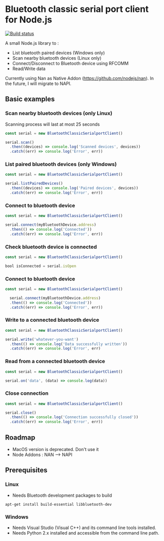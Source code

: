 # Bluetooth classic serial port client for Node.js

[![Build status](https://ci.appveyor.com/api/projects/status/5pj8g6rh9ml9v52a?svg=true)](https://ci.appveyor.com/project/lrahobisoa/bluetooth-classic-serialport-client)

A small Node.js library to :
* List bluetooth paired devices (Windows only)
* Scan nearby bluetooth devices (Linux only)
* Connect/Disconnect to Bluetooth device using RFCOMM
* Read/Write data

Currently using Nan as Native Addon (https://github.com/nodejs/nan). In the future, I will migrate to NAPI.

## Basic examples

### Scan nearby bluetooth devices (only Linux)

Scanning process will last at most 25 seconds

``` javascript
const serial = new BluetoothClassicSerialportClient()

serial.scan()
  .then((devices) => console.log('Scanned devices', devices))
  .catch((err) => console.log('Error', err))
```

### List paired bluetooth devices (only Windows)

``` javascript
const serial = new BluetoothClassicSerialportClient()

serial.listPairedDevices()
  .then((devices) => console.log('Paired devices', devices))
  .catch((err) => console.log('Error', err))
```

### Connect to bluetooth device

``` javascript
const serial = new BluetoothClassicSerialportClient()

serial.connect(myBluetoothDevice.address)
  .then(() => console.log('Connected'))
  .catch((err) => console.log('Error', err))
```

### Check bluetooth device is connected

``` javascript
const serial = new BluetoothClassicSerialportClient()

bool isConnected = serial.isOpen
```

### Connect to bluetooth device

``` javascript
const serial = new BluetoothClassicSerialportClient()

  serial.connect(myBluetoothDevice.address)
  .then(() => console.log('Connected'))
  .catch((err) => console.log('Error', err))
```

### Write to a connected bluetooth device

``` javascript
const serial = new BluetoothClassicSerialportClient()

serial.write('whatever-you-want')
  .then(() => console.log('Data successfully written'))
  .catch((err) => console.log('Error', err)
```

### Read from a connected bluetooth device 

``` javascript
const serial = new BluetoothClassicSerialportClient()

serial.on('data', (data) => console.log(data))
```

### Close connection 

``` javascript
const serial = new BluetoothClassicSerialportClient()

serial.close()
  .then(() => console.log('Connection successfully closed'))
  .catch((err) => console.log('Error', err))
```

## Roadmap

- MacOS version is deprecated. Don't use it
- Node Addons : NAN --> NAPI

## Prerequisites 

### Linux

* Needs Bluetooth development packages to build

`apt-get install build-essential libbluetooth-dev`

### Windows

* Needs Visual Studio (Visual C++) and its command line tools installed.
* Needs Python 2.x installed and accessible from the command line path.